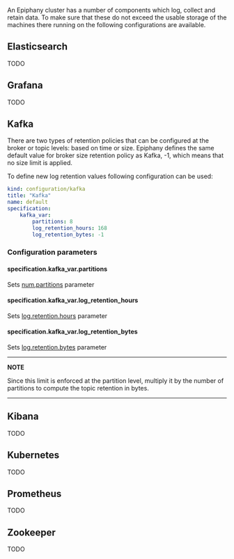 An Epiphany cluster has a number of components which log, collect and retain data. To make sure that these do not exceed
the usable storage of the machines there running on the following configurations are available.

## Elasticsearch

TODO

## Grafana

TODO

## Kafka

There are two types of retention policies that can be configured at the broker or topic levels: based on time or size.
Epiphany defines the same default value for broker size retention policy as Kafka, -1, which means that no
size limit is applied.

To define new log retention values following configuration can be used:

```yaml
kind: configuration/kafka
title: "Kafka"
name: default
specification:
    kafka_var:
        partitions: 8
        log_retention_hours: 168
        log_retention_bytes: -1
```

### Configuration parameters

#### specification.kafka_var.partitions

Sets [num.partitions](https://kafka.apache.org/documentation/#brokerconfigs_num.partitions) parameter

#### specification.kafka_var.log_retention_hours

Sets [log.retention.hours](https://kafka.apache.org/documentation/#brokerconfigs_log.retention.bytes) parameter

#### specification.kafka_var.log_retention_bytes

Sets [log.retention.bytes](https://kafka.apache.org/documentation/#brokerconfigs_log.retention.bytes) parameter

---
**NOTE**

Since this limit is enforced at the partition level, multiply it by the number of partitions to compute the topic
retention in bytes.

---

## Kibana

TODO

## Kubernetes

TODO

## Prometheus

TODO

## Zookeeper

TODO
